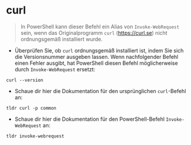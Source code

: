 # curl

> In PowerShell kann dieser Befehl ein Alias von `Invoke-WebRequest` sein, wenn das Originalprogramm `curl` (<https://curl.se>) nicht ordnungsgemäß installiert wurde.

- Überprüfen Sie, ob `curl` ordnungsgemäß installiert ist, indem Sie sich die Versionsnummer ausgeben lassen. Wenn nachfolgender Befehl einen Fehler ausgibt, hat PowerShell diesen Befehl möglicherweise durch `Invoke-WebRequest` ersetzt:

`curl --version`

- Schaue dir hier die Dokumentation für den ursprünglichen `curl`-Befehl an:

`tldr curl -p common`

- Schaue dir hier die Dokumentation für den PowerShell-Befehl `Invoke-WebRequest` an:

`tldr invoke-webrequest`
